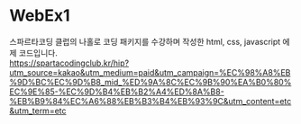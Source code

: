 # WebEx1

스파르타코딩 클럽의 나홀로 코딩 패키지를 수강하며 작성한 html, css, javascript 에제 코드입니다. <br />
https://spartacodingclub.kr/hip?utm_source=kakao&utm_medium=paid&utm_campaign=%EC%98%A8%EB%9D%BC%EC%9D%B8_mid_%ED%9A%8C%EC%9B%90%EA%B0%80%EC%9E%85-%EC%9D%B4%EB%B2%A4%ED%8A%B8-%EB%B9%84%EC%A6%88%EB%B3%B4%EB%93%9C&utm_content=etc&utm_term=etc
